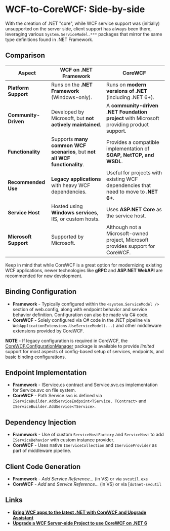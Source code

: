 # WCF-to-CoreWCF: Side-by-side

With the creation of .NET "core", while WCF service support was (initially) unsupported on the server side, client support has always been there, leveraging various `System.ServiceModel.***` packages that mirror the same type definitions found in .NET Framework. 

## Comparison

| **Aspect** | **WCF on .NET Framework** | **CoreWCF** |
|-|-|-|
| **Platform Support** | Runs on the **.NET Framework** (Windows-only). | Runs on **modern versions of .NET** (including .NET 6+). |
| **Community-Driven** | Developed by Microsoft, but **not actively maintained**. | A **community-driven .NET Foundation project** with Microsoft providing product support. |
| **Functionality** | Supports **many common WCF scenarios**, but **not all WCF functionality**. | Provides a compatible implementation of **SOAP, NetTCP, and WSDL**. |
| **Recommended Use** | **Legacy applications** with heavy WCF dependencies. | Useful for projects with existing WCF dependencies that need to move to **.NET 6+**. |
| **Service Host** | Hosted using **Windows services**, IIS, or custom hosts. | Uses **ASP.NET Core** as the service host.                                                                     |
| **Microsoft Support** | Supported by Microsoft. | Although not a Microsoft-owned project, Microsoft provides support for CoreWCF. |

Keep in mind that while CoreWCF is a great option for modernizing existing WCF applications, newer technologies like **gRPC** and **ASP.NET WebAPI** are recommended for new development.

## Binding Configuration

- **Framework** - Typically configured within the `<system.ServiceModel />` section of web.config, along with endpoint behavior and service behavior definition. Configuration can also be made via C# code.
- **CoreWCF** - Solely configured via C# code in the .NET pipeline via `WebApplicationExtensions.UseServiceModel(...)` and other middleware extensions provided by CoreWCF. 

**NOTE** - If legacy configuration is required in CoreWCF, the [CoreWCF.ConfigurationManager](https://www.nuget.org/packages/CoreWCF.ConfigurationManager) package is available to provide *limited* support for most aspects of config-based setup of services, endpoints, and basic binding configurations.

## Endpoint Implementation

- **Framework** - IService.cs contract and Service.svc.cs implementation for Service.svc on file system.
- **CoreWCF** - Path Service.svc is defined via `IServiceBuilder.AddServiceEndpoint<TService, TContract>` and `IServiceBuilder.AddService<TService>`.

## Dependency Injection

- **Framework** - Use of custom `ServiceHostFactory` and `ServiceHost` to add `IServiceBehavior` with custom instance provider.
- **CoreWCF** - Uses native `IServiceCollection` and `IServiceProvider` as part of middleware pipeline.

## Client Code Generation

- **Framework** - *Add Service Reference...* (in VS) or via `svcutil.exe`
- **CoreWCF** - *Add* and *Service Reference...* (in VS) or via [`dotnet-svcutil`

## Links

- [**Bring WCF apps to the latest .NET with CoreWCF and Upgrade Assistant**](https://devblogs.microsoft.com/dotnet/migration-wcf-to-corewcf-upgrade-assistant/)
- [**Upgrade a WCF Server-side Project to use CoreWCF on .NET 6**](https://learn.microsoft.com/en-us/dotnet/core/porting/upgrade-assistant-wcf)